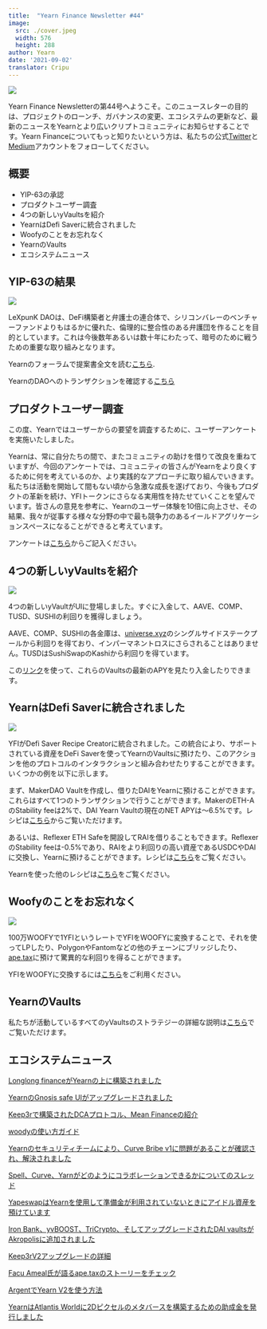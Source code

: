 ```yaml
---
title:  "Yearn Finance Newsletter #44"
image:
  src: ./cover.jpeg
  width: 576
  height: 288
author: Yearn
date: '2021-09-02'
translator: Cripu
---
```



![](/_posts/_newsletters/Yearn-Finance-Newsletter-44/cover.jpeg?w=880&h=440)

Yearn Finance Newsletterの第44号へようこそ。このニュースレターの目的は、プロジェクトのローンチ、ガバナンスの変更、エコシステムの更新など、最新のニュースをYearnとより広いクリプトコミュニティにお知らせすることです。Yearn Financeについてもっと知りたいという方は、私たちの公式[Twitter](https://twitter.com/iearnfinance)と[Medium](https://medium.com/iearn)アカウントをフォローしてください。

## **概要**

- YIP-63の承認
- プロダクトユーザー調査
- 4つの新しいyVaultsを紹介
- YearnはDefi Saverに統合されました
- Woofyのことをお忘れなく
- YearnのVaults
- エコシステムニュース

## **YIP-63の結果**

![](/_posts/_newsletters/Yearn-Finance-Newsletter-44/image2.jpg?w=1456&h=690)

LeXpunK DAOは、DeFi構築者と弁護士の連合体で、シリコンバレーのベンチャーファンドよりもはるかに優れた、倫理的に整合性のある弁護団を作ることを目的としています。これは今後数年あるいは数十年にわたって、暗号のために戦うための重要な取り組みとなります。

Yearnのフォーラムで提案書全文を読む[こちら](https://gov.yearn.finance/t/yip-63-fund-builder-first-legal-activism-dao/11280).

YearnのDAOへのトランザクションを確認する[こちら](https://etherscan.io/tx/0x0ec0fc55d6dc51b426a254bf2d6de138b1b9a1c3031f4ab3a7b39439fa004392)

## **プロダクトユーザー調査**

この度、Yearnではユーザーからの要望を調査するために、ユーザーアンケートを実施いたしました。 
  
Yearnは、常に自分たちの間で、またコミュニティの助けを借りて改良を重ねていますが、今回のアンケートでは、コミュニティの皆さんがYearnをより良くするために何を考えているのか、より実践的なアプローチに取り組んでいきます。私たちは活動を開始して間もない頃から急激な成長を遂げており、今後もプロダクトの革新を続け、YFIトークンにさらなる実用性を持たせていくことを望んでいます。皆さんの意見を参考に、Yearnのユーザー体験を10倍に向上させ、その結果、我々が従事する様々な分野の中で最も競争力のあるイールドアグリケーションスペースになることができると考えています。

アンケートは[こちら](https://yearnfinance.typeform.com/to/ojp3J8gn)からご記入ください。

## **4つの新しいyVaultsを紹介**

![](/_posts/_newsletters/Yearn-Finance-Newsletter-44/image3.jpg?w=611&h=298)

4つの新しいyVaultがUIに登場しました。すぐに入金して、AAVE、COMP、TUSD、SUSHIの利回りを獲得しましょう。  
  
AAVE、COMP、SUSHIの各金庫は、[universe.xyz](https://universe.xyz/polymorphs)のシングルサイドステークプールから利回りを得ており、インパーマネントロスにさらされることはありません。TUSDはSushiSwapのKashiから利回りを得ています。

この[リンク](https://yearn.finance/vaults)を使って、これらのVaultsの最新のAPYを見たり入金したりできます。

## **YearnはDefi Saverに統合されました**

![](/_posts/_newsletters/Yearn-Finance-Newsletter-44/image4.jpg?w=1012&h=506)

YFIがDefi Saver Recipe Creatorに統合されました。この統合により、サポートされている資産をDeFi Saverを使ってYearnのVaultsに預けたり、このアクションを他のプロトコルのインタラクションと組み合わせたりすることができます。いくつかの例を以下に示します。 
  
まず、MakerDAO Vaultを作成し、借りたDAIをYearnに預けることができます。これらはすべて1つのトランザクションで行うことができます。MakerのETH-AのStability feeは2%で、DAI Yearn Vaultの現在のNET APYは～6.5%です。レシピは[こちら](https://app.defisaver.com/recipes/create?recipe=V3JhcEV0aEFjdGlvbiwyMDtSZWZsZXhlck9wZW5TYWZlQWN0aW9uLEVUSC1BO1JlZmxleGVyU3VwcGx5QWN0aW9uLCQyLHJlY2lwZSxBbGwgYXZhaWxhYmxlO1JlZmxleGVyR2VuZXJhdGVBY3Rpb24sJDIsNjY2NixyZWNpcGU7U2VsbEFjdGlvbiwweDAzYWI0NTg2MzQ5MTBhYWQyMGVmNWYxYzhlZTk2ZjFkNmFjNTQ5MTkscmVjaXBlLDY2NjYsMHhBMGI4Njk5MWM2MjE4YjM2YzFkMTlENGEyZTlFYjBjRTM2MDZlQjQ4LHJlY2lwZSwxO1llYXJuU3VwcGx5QWN0aW9uLDB4QTBiODY5OTFjNjIxOGIzNmMxZDE5RDRhMmU5RWIwY0UzNjA2ZUI0OCxyZWNpcGUsQWxsIGF2YWlsYWJsZSx3YWxsZXQ%3D)からご覧いただけます。

あるいは、Reflexer ETH Safeを開設してRAIを借りることもできます。ReflexerのStability feeは-0.5%であり、RAIをより利回りの高い資産であるUSDCやDAIに交換し、Yearnに預けることができます。レシピは[こちら](https://app.defisaver.com/recipes/create?recipe=V3JhcEV0aEFjdGlvbiwyMDtSZWZsZXhlck9wZW5TYWZlQWN0aW9uLEVUSC1BO1JlZmxleGVyU3VwcGx5QWN0aW9uLCQyLHJlY2lwZSxBbGwgYXZhaWxhYmxlO1JlZmxleGVyR2VuZXJhdGVBY3Rpb24sJDIsNjY2NixyZWNpcGU7U2VsbEFjdGlvbiwweDAzYWI0NTg2MzQ5MTBhYWQyMGVmNWYxYzhlZTk2ZjFkNmFjNTQ5MTkscmVjaXBlLDY2NjYsMHhBMGI4Njk5MWM2MjE4YjM2YzFkMTlENGEyZTlFYjBjRTM2MDZlQjQ4LHJlY2lwZSwxO1llYXJuU3VwcGx5QWN0aW9uLDB4QTBiODY5OTFjNjIxOGIzNmMxZDE5RDRhMmU5RWIwY0UzNjA2ZUI0OCxyZWNpcGUsQWxsIGF2YWlsYWJsZSx3YWxsZXQ%3D)をご覧ください。

Yearnを使った他のレシピは[こちら](https://app.defisaver.com/)をご覧ください。

## **Woofyのことをお忘れなく**

![](/_posts/_newsletters/Yearn-Finance-Newsletter-44/image5.jpg?w=986&h=1251)

100万WOOFYで1YFIというレートでYFIをWOOFYに変換することで、それを使ってLPしたり、PolygonやFantomなどの他のチェーンにブリッジしたり、[ape.tax](https://ape.tax/)に預けて驚異的な利回りを得ることができます。
  
YFIをWOOFYに交換するには[こちら](https://woofy.finance/)をご利用ください。

## **YearnのVaults**

私たちが活動しているすべてのyVaultsのストラテジーの詳細な説明は[こちら](https://medium.com/yearn-state-of-the-vaults/the-vaults-at-yearn-9237905ffed3)でご覧いただけます。

## **エコシステムニュース**

[Longlong financeがYearnの上に構築されました](https://twitter.com/longlongfinance/status/1424889905877069826)

[YearnのGnosis safe UIがアップグレードされました](https://twitter.com/seanmacaonghais/status/1427229450773618695?s=21)

[Keep3rで構築されたDCAプロトコル、Mean Financeの紹介](https://twitter.com/mean_fi/status/1422947694444785666?s=21)

[woodyの使い方ガイド](https://twitter.com/cryptannews/status/1426489521911177217?s=21)

[Yearnのセキュリティチームにより、Curve Bribe v1に問題があることが確認され、解決されました](https://twitter.com/bantg/status/1426629982328180737?s=21)

[Spell、Curve、Yarnがどのようにコラボレーションできるかについてのスレッド](https://twitter.com/danielesesta/status/1426547097415913476?s=21)

[YapeswapはYearnを使用して準備金が利用されていないときにアイドル資産を預けています](https://twitter.com/yapeswap/status/1427270229839605761)

[Iron Bank、yvBOOST、TriCrypto、そしてアップグレードされたDAI vaultsがAkropolisに追加されました](https://twitter.com/akropolisio/status/1427258414229442563)

[Keep3rV2アップグレードの詳細](https://twitter.com/AndreCronjeTech/status/1429021091218006023)

[Facu Ameal氏が語るape.taxのストーリーをチェック](https://twitter.com/fameal/status/1428382076064174080?s=20)

[ArgentでYearn V2を使う方法](https://twitter.com/argentHQ/status/1431205382865760257)

[YearnはAtlantis Worldに2Dピクセルのメタバースを構築するための助成金を発行しました](https://twitter.com/iearnfinance/status/1432387438014435332)